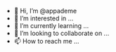 - 👋 Hi, I’m @appademe
- 👀 I’m interested in ...
- 🌱 I’m currently learning ...
- 💞️ I’m looking to collaborate on ...
- 📫 How to reach me ...

<!---
appademe/appademe is a ✨ special ✨ repository because its `README.md` (this file) appears on your GitHub profile.
You can click the Preview link to take a look at your changes.
--->
